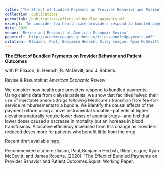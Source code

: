 ```yaml
---
title: "The Effect of Bundled Payments on Provider Behavior and Patient Outcomes"
collection: publications
permalink: /publications/effect-of-bundled-payments.md
excerpt: 'We consider how health care providers respond to bundled payments. Using claims data from dialysis patients, we show that facilities halved their use of injectable anemia drugs following Medicare's transition from fee-for-service reimbursements to a bundle. We identify the causal effects of the payment reform using a novel instrumental variable--patients at higher elevations naturally require lower doses of anemia drugs--and find that lower doses caused a decrease in mortality but an increase in blood transfusions. Allocative efficiency increased from this change as providers reduced doses more for patients who benefit little from the drug.'
date: 2020
venue: 'Revise and Resubmit at American Economic Review'
paperurl: 'http://academicpages.github.io/files/bundledpayments.pdf'
citation: 'Eliason, Paul, Benjamin Heebsh, Riley League, Ryan McDevitt, and James Roberts. (2020). &quot;The Effect of Bundled Payments on Provider Behavior and Patient Outcomes.&quot. Working Paper.'
---
```


**The Effect of Bundled Payments on Provider Behavior and Patient Outcomes**

with P. Eliason, B. Heebsh, R. McDevitt, and J. Roberts.

Revise & Resumbit at _American Economic Review_

We consider how health care providers respond to bundled payments. Using claims data from dialysis patients, we show that facilities halved their use of injectable anemia drugs following Medicare's transition from fee-for-service reimbursements to a bundle. We identify the causal effects of the payment reform using a novel instrumental variable--patients at higher elevations naturally require lower doses of anemia drugs--and find that lower doses caused a decrease in mortality but an increase in blood transfusions. Allocative efficiency increased from this change as providers reduced doses more for patients who benefit little from the drug.

Recent draft available [here](http://academicpages.github.io/files/bundledpayments.pdf).

Recommended citation: Eliason, Paul, Benjamin Heebsh, Riley League, Ryan McDevitt, and James Roberts. (2020). &quot;The Effect of Bundled Payments on Provider Behavior and Patient Outcomes.&quot. Working Paper.
